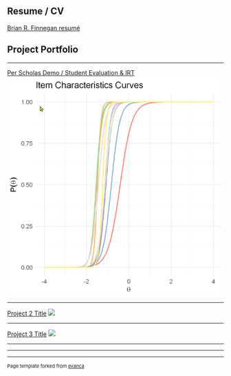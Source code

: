 ## Resume / CV
[Brian R. Finnegan resumé](/pdf/finnegan_resume.pdf)

## Project Portfolio

---

[Per Scholas Demo / Student Evaluation & IRT](/PS_demo)
<img src="images/irt2.png?raw=true"/>

---
[Project 2 Title](/pdf/sample_presentation.pdf)
<img src="images/dummy_thumbnail.jpg?raw=true"/>

---
[Project 3 Title](http://example.com/)
<img src="images/dummy_thumbnail.jpg?raw=true"/>

---


---




---
<p style="font-size:11px">Page template forked from <a href="https://github.com/evanca/quick-portfolio">evanca</a></p>

